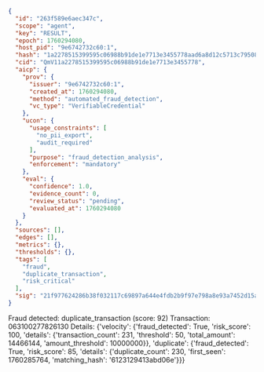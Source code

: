 ```json
{
  "id": "263f589e6aec347c",
  "scope": "agent",
  "key": "RESULT",
  "epoch": 1760294080,
  "host_pid": "9e6742732c60:1",
  "hash": "1a2278515399595c06988b91de1e7713e3455778aad6a8d12c5713c795084035",
  "cid": "QmV11a2278515399595c06988b91de1e7713e3455778",
  "aicp": {
    "prov": {
      "issuer": "9e6742732c60:1",
      "created_at": 1760294080,
      "method": "automated_fraud_detection",
      "vc_type": "VerifiableCredential"
    },
    "ucon": {
      "usage_constraints": [
        "no_pii_export",
        "audit_required"
      ],
      "purpose": "fraud_detection_analysis",
      "enforcement": "mandatory"
    },
    "eval": {
      "confidence": 1.0,
      "evidence_count": 0,
      "review_status": "pending",
      "evaluated_at": 1760294080
    }
  },
  "sources": [],
  "edges": [],
  "metrics": {},
  "thresholds": {},
  "tags": [
    "fraud",
    "duplicate_transaction",
    "risk_critical"
  ],
  "sig": "21f977624286b38f032117c69897a644e4fdb2b9f97e798a8e93a7452d15abee"
}
```

Fraud detected: duplicate_transaction (score: 92)
Transaction: 063100277826130
Details: {'velocity': {'fraud_detected': True, 'risk_score': 100, 'details': {'transaction_count': 231, 'threshold': 50, 'total_amount': 14466144, 'amount_threshold': 10000000}}, 'duplicate': {'fraud_detected': True, 'risk_score': 85, 'details': {'duplicate_count': 230, 'first_seen': 1760285764, 'matching_hash': '6123129413abd06e'}}}
